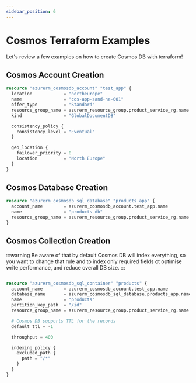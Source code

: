```yaml
---
sidebar_position: 6
---
```


# Cosmos Terraform Examples

Let's review a few examples on how to create Cosmos DB with terraform!

## Cosmos Account Creation

```terraform
resource "azurerm_cosmosdb_account" "test_app" {
  location            = "northeurope"
  name                = "cos-app-sand-ne-001"
  offer_type          = "Standard"
  resource_group_name = azurerm_resource_group.product_service_rg.name
  kind                = "GlobalDocumentDB"

  consistency_policy {
    consistency_level = "Eventual"
  }

  geo_location {
    failover_priority = 0
    location          = "North Europe"
  }
}
```

## Cosmos Database Creation

```terraform
resource "azurerm_cosmosdb_sql_database" "products_app" {
  account_name        = azurerm_cosmosdb_account.test_app.name
  name                = "products-db"
  resource_group_name = azurerm_resource_group.product_service_rg.name
}
```

## Cosmos Collection Creation

:::warning
Be aware of that by default Cosmos DB will index everything, so you want to change that rule
and to index only required fields ot optimise write performance, and reduce overall DB size. 
:::

```terraform

resource "azurerm_cosmosdb_sql_container" "products" {
  account_name        = azurerm_cosmosdb_account.test_app.name
  database_name       = azurerm_cosmosdb_sql_database.products_app.name
  name                = "products"
  partition_key_path  = "/id"
  resource_group_name = azurerm_resource_group.product_service_rg.name

  # Cosmos DB supports TTL for the records
  default_ttl = -1

  throughput = 400

  indexing_policy {
    excluded_path {
      path = "/*"
    }
  }
}
```
